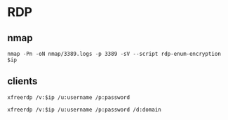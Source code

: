 # RDP

## nmap

```shell
nmap -Pn -oN nmap/3389.logs -p 3389 -sV --script rdp-enum-encryption $ip
```

## clients

```shell
xfreerdp /v:$ip /u:username /p:password
```

```shell
xfreerdp /v:$ip /u:username /p:password /d:domain
```
